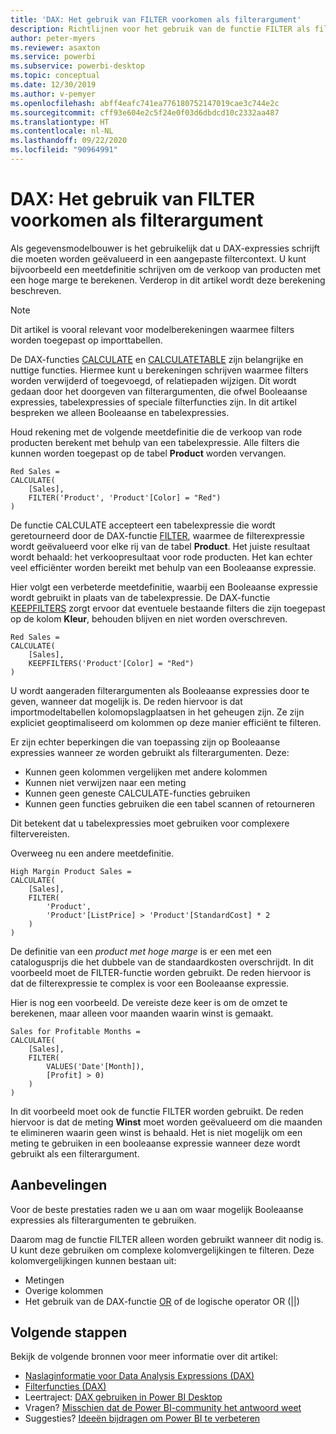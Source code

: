 ```yaml
---
title: 'DAX: Het gebruik van FILTER voorkomen als filterargument'
description: Richtlijnen voor het gebruik van de functie FILTER als filterargument.
author: peter-myers
ms.reviewer: asaxton
ms.service: powerbi
ms.subservice: powerbi-desktop
ms.topic: conceptual
ms.date: 12/30/2019
ms.author: v-pemyer
ms.openlocfilehash: abff4eafc741ea776180752147019cae3c744e2c
ms.sourcegitcommit: cff93e604e2c5f24e0f03d6dbdcd10c2332aa487
ms.translationtype: HT
ms.contentlocale: nl-NL
ms.lasthandoff: 09/22/2020
ms.locfileid: "90964991"
---
```

# <a name="dax-avoid-using-filter-as-a-filter-argument"></a>DAX: Het gebruik van FILTER voorkomen als filterargument

Als gegevensmodelbouwer is het gebruikelijk dat u DAX-expressies schrijft die moeten worden geëvalueerd in een aangepaste filtercontext. U kunt bijvoorbeeld een meetdefinitie schrijven om de verkoop van producten met een hoge marge te berekenen. Verderop in dit artikel wordt deze berekening beschreven.

> [!NOTE]
> Dit artikel is vooral relevant voor modelberekeningen waarmee filters worden toegepast op importtabellen.

De DAX-functies [CALCULATE](/dax/calculate-function-dax) en [CALCULATETABLE](/dax/calculatetable-function-dax) zijn belangrijke en nuttige functies. Hiermee kunt u berekeningen schrijven waarmee filters worden verwijderd of toegevoegd, of relatiepaden wijzigen. Dit wordt gedaan door het doorgeven van filterargumenten, die ofwel Booleaanse expressies, tabelexpressies of speciale filterfuncties zijn. In dit artikel bespreken we alleen Booleaanse en tabelexpressies.

Houd rekening met de volgende meetdefinitie die de verkoop van rode producten berekent met behulp van een tabelexpressie. Alle filters die kunnen worden toegepast op de tabel **Product** worden vervangen.

```dax
Red Sales =
CALCULATE(
    [Sales],
    FILTER('Product', 'Product'[Color] = "Red")
)
```

De functie CALCULATE accepteert een tabelexpressie die wordt geretourneerd door de DAX-functie [FILTER](/dax/filter-function-dax), waarmee de filterexpressie wordt geëvalueerd voor elke rij van de tabel **Product**. Het juiste resultaat wordt behaald: het verkoopresultaat voor rode producten. Het kan echter veel efficiënter worden bereikt met behulp van een Booleaanse expressie.

Hier volgt een verbeterde meetdefinitie, waarbij een Booleaanse expressie wordt gebruikt in plaats van de tabelexpressie. De DAX-functie [KEEPFILTERS](/dax/keepfilters-function-dax) zorgt ervoor dat eventuele bestaande filters die zijn toegepast op de kolom **Kleur**, behouden blijven en niet worden overschreven.

```dax
Red Sales =
CALCULATE(
    [Sales],
    KEEPFILTERS('Product'[Color] = "Red")
)
```

U wordt aangeraden filterargumenten als Booleaanse expressies door te geven, wanneer dat mogelijk is. De reden hiervoor is dat importmodeltabellen kolomopslagplaatsen in het geheugen zijn. Ze zijn expliciet geoptimaliseerd om kolommen op deze manier efficiënt te filteren.

Er zijn echter beperkingen die van toepassing zijn op Booleaanse expressies wanneer ze worden gebruikt als filterargumenten. Deze:

- Kunnen geen kolommen vergelijken met andere kolommen
- Kunnen niet verwijzen naar een meting
- Kunnen geen geneste CALCULATE-functies gebruiken
- Kunnen geen functies gebruiken die een tabel scannen of retourneren

Dit betekent dat u tabelexpressies moet gebruiken voor complexere filtervereisten.

Overweeg nu een andere meetdefinitie.

```dax
High Margin Product Sales =
CALCULATE(
    [Sales],
    FILTER(
        'Product',
        'Product'[ListPrice] > 'Product'[StandardCost] * 2
    )
)
```

De definitie van een _product met hoge marge_ is er een met een catalogusprijs die het dubbele van de standaardkosten overschrijdt. In dit voorbeeld moet de FILTER-functie worden gebruikt. De reden hiervoor is dat de filterexpressie te complex is voor een Booleaanse expressie.

Hier is nog een voorbeeld. De vereiste deze keer is om de omzet te berekenen, maar alleen voor maanden waarin winst is gemaakt.

```dax
Sales for Profitable Months =
CALCULATE(
    [Sales],
    FILTER(
        VALUES('Date'[Month]),
        [Profit] > 0)
    )
)
```

In dit voorbeeld moet ook de functie FILTER worden gebruikt. De reden hiervoor is dat de meting **Winst** moet worden geëvalueerd om die maanden te elimineren waarin geen winst is behaald. Het is niet mogelijk om een meting te gebruiken in een booleaanse expressie wanneer deze wordt gebruikt als een filterargument.

## <a name="recommendations"></a>Aanbevelingen

Voor de beste prestaties raden we u aan om waar mogelijk Booleaanse expressies als filterargumenten te gebruiken.

Daarom mag de functie FILTER alleen worden gebruikt wanneer dit nodig is. U kunt deze gebruiken om complexe kolomvergelijkingen te filteren. Deze kolomvergelijkingen kunnen bestaan uit:

- Metingen
- Overige kolommen
- Het gebruik van de DAX-functie [OR](/dax/or-function-dax) of de logische operator OR (||)

## <a name="next-steps"></a>Volgende stappen

Bekijk de volgende bronnen voor meer informatie over dit artikel:

- [Naslaginformatie voor Data Analysis Expressions (DAX)](/dax/)
- [Filterfuncties (DAX)](/dax/filter-function-dax)
- Leertraject: [DAX gebruiken in Power BI Desktop](/learn/paths/dax-power-bi/)
- Vragen? [Misschien dat de Power BI-community het antwoord weet](https://community.powerbi.com/)
- Suggesties? [Ideeën bijdragen om Power BI te verbeteren](https://ideas.powerbi.com)